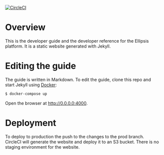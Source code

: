 
[![CircleCI](https://circleci.com/gh/ellipsis-ai/ellipsis-ai.github.io/tree/master.svg?style=svg&circle-token=bcbf1fb20a79a53234c2b9fee2bb90acfe117a72)](https://circleci.com/gh/ellipsis-ai/ellipsis-ai.github.io/tree/master)

# Overview
This is the developer guide and the developer reference for the Ellipsis platform. It is a static website generated with Jekyll.

# Editing the guide
The guide is written in Markdown.
To edit the guide, clone this repo and start Jekyll using [Docker](https://www.docker.com/community-edition#/download):

```bash
$ docker-compose up
```
Open the browser at http://0.0.0.0:4000.

# Deployment
To deploy to production the push to the changes to the prod branch. CircleCI will generate the website and deploy it to an S3 bucket. 
There is no staging environment for the website.
